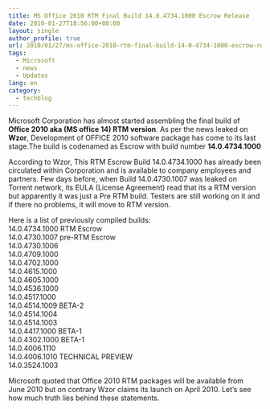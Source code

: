 ```yaml
---
title: MS Office 2010 RTM Final Build 14.0.4734.1000 Escrow Release
date: 2010-01-27T18:56:00+00:00
layout: single
author_profile: true
url: 2010/01/27/ms-office-2010-rtm-final-build-14-0-4734-1000-escrow-release/
tags:
  - Microsoft
  - news
  - Updates
lang: en
category: 
  - techblog
---
```

Microsoft Corporation has almost started assembling the final build of **Office 2010 aka (MS office 14) RTM version**. As per the news leaked on **Wzor**, Development of OFFICE 2010 software package has come to its last stage.The build is codenamed as Escrow with build number **14.0.4734.1000**

According to Wzor, This RTM Escrow Build 14.0.4734.1000 has already been circulated within Corporation and is available to company employees and partners. Few days before, when Build 14.0.4730.1007 was leaked on Torrent network, its EULA (License Agreement) read that its a RTM version but apparently it was just a Pre RTM build. Testers are still working on it and if there no problems, it will move to RTM version.

Here is a list of previously compiled builds:  
14.0.4734.1000 RTM Escrow  
14.0.4730.1007 pre-RTM Escrow  
14.0.4730.1006  
14.0.4709.1000  
14.0.4702.1000  
14.0.4615.1000  
14.0.4605.1000  
14.0.4536.1000  
14.0.4517.1000  
14.0.4514.1009 BETA-2  
14.0.4514.1004  
14.0.4514.1003  
14.0.4417.1000 BETA-1  
14.0.4302.1000 BETA-1  
14.0.4006.1110  
14.0.4006.1010 TECHNICAL PREVIEW  
14.0.3524.1003

Microsoft quoted that Office 2010 RTM packages will be available from June 2010 but on contrary Wzor claims its launch on April 2010. Let’s see how much truth lies behind these statements.